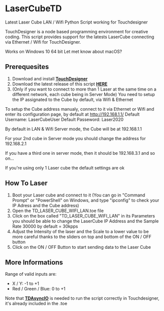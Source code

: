 # LaserCubeTD
Latest Laser Cube LAN / Wifi Python Script working for Touchdesigner 

TouchDesigner is a node based programming environment for creative coding. This script provides support for the latests LaserCube connecting via Ethernet / Wifi for TouchDesigner.

Works on Windows 10 64 bit
Let met know about macOS?

## Prerequesites

1) Download and install **[TouchDesigner](https://derivative.ca/download)**
2) Download the latest release of this script **[HERE](https://github.com/NairoDorian/LaserCubeTD/releases/download/TD/TD_LASER_CUBE_WIFI_LAN.toe)**
3) (Only if you want to connect to more than 1 Laser at the same time on a different network, each cube being in Server Mode) You need to setup the IP assignated to the Cube by default, via Wifi & Ethernet

To setup the Cube address manualy, connect to it via Ethernet or Wifi and enter its configuration page, by default at http://192.168.1.1/
Default Username: LaserCubeUser
Default Passeword: Laser2020

By default in LAN & Wifi Server mode, the Cube will be at 192.168.1.1

For your 2nd cube in Server mode you should change the address for 192.168.2.1

If you have a third one in server mode, then it should be 192.168.3.1 and so on...


If you're using only 1 Laser cube the default settings are ok


## How To Laser

1) Boot your Laser cube and connect to it (You can go in  "Command Prompt" or "PowerShell" on Windows, and type "ipconfig" to check your IP Adress and the Cube address)
2) Open the TD_LASER_CUBE_WIFI_LAN.toe file
3) Click on the box called "TD_LASER_CUBE_WIFI_LAN" in its Parameters you should be able to change the LaserCube IP Address and the Sample Rate 30000 by default = 30kpps
4) Adjust the Intensity of the laser and the Scale to a lower value to be more careful thanks to the sliders on top and bottom of the ON / OFF button
5) Click on the ON / OFF Button to start sending data to the Laser Cube


## More Informations

Range of valid inputs are:
- X / Y: -1 to +1
- Red / Green / Blue: 0 to +1


Note that **[TDAsyncIO](https://github.com/sndmtk/TouchDesigner-asyncio)** is needed to run the script correctly in Touchdesigner, it's already included in the .toe
